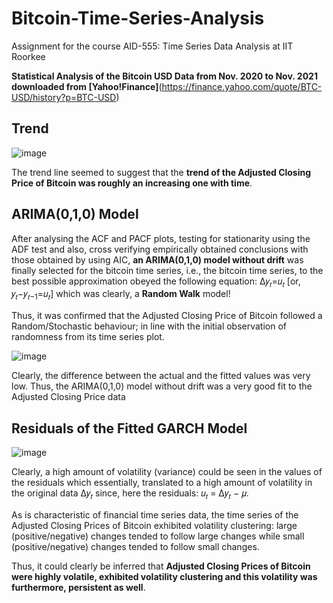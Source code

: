 # Bitcoin-Time-Series-Analysis

Assignment for the course AID-555: Time Series Data Analysis at IIT Roorkee

**Statistical Analysis of the Bitcoin USD Data from Nov. 2020 to Nov. 2021 downloaded from [Yahoo!Finance]**(https://finance.yahoo.com/quote/BTC-USD/history?p=BTC-USD)

## Trend

![image](https://user-images.githubusercontent.com/79297451/206381035-227bb0e6-f6f1-494b-90d1-74ae8e566725.png)

The trend line seemed to suggest that the **trend of the Adjusted Closing Price of Bitcoin was roughly an increasing one with time**.

## ARIMA(0,1,0) Model

After analysing the ACF and PACF plots, testing for stationarity using the ADF test and also, cross verifying empirically obtained conclusions with those obtained by using AIC, **an ARIMA(0,1,0) model without drift** was finally selected for the bitcoin time series, i.e., the bitcoin time series, to the best possible approximation obeyed the following equation: Δ𝑦<sub>𝑡</sub>=𝑢<sub>𝑡</sub> [or, 𝑦<sub>𝑡</sub>−𝑦<sub>𝑡−1</sub>=𝑢<sub>𝑡</sub>] which was clearly, a **Random Walk** model! 

Thus, it was confirmed that the Adjusted Closing Price of Bitcoin followed a Random/Stochastic behaviour; in line with the initial observation of randomness from its time series plot. 

![image](https://user-images.githubusercontent.com/79297451/206381694-d993ef78-4ed1-4b49-8db0-20a4c81a193a.png)

Clearly, the difference between the actual and the fitted values was very low. Thus, the ARIMA(0,1,0) model without drift was a very good fit to the Adjusted Closing Price data

## Residuals of the Fitted GARCH Model

![image](https://user-images.githubusercontent.com/79297451/206382098-de5a53a7-714c-4e23-9978-b539d325218a.png)

Clearly, a high amount of volatility (variance) could be seen in the values of the residuals which essentially, translated to a high amount of volatility in the original data Δ𝑦<sub>𝑡</sub> since, here the residuals: 𝑢<sub>𝑡</sub> = Δ𝑦<sub>𝑡</sub> − 𝜇. 

As is characteristic of financial time series data, the time series of the Adjusted Closing Prices of Bitcoin exhibited volatility clustering: large (positive/negative) changes tended to follow large changes while small (positive/negative) changes tended to follow small changes. 

Thus, it could clearly be inferred that **Adjusted Closing Prices of Bitcoin were highly volatile, exhibited volatility clustering and this volatility was furthermore, persistent as well**.

